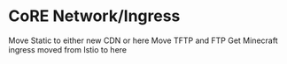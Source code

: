 # CoRE Network/Ingress

Move Static to either new CDN or here
Move TFTP and FTP
Get Minecraft ingress moved from Istio to here